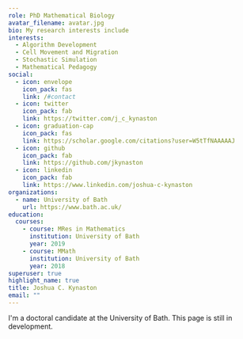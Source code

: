 ```yaml
---
role: PhD Mathematical Biology
avatar_filename: avatar.jpg
bio: My research interests include
interests:
  - Algorithm Development
  - Cell Movement and Migration
  - Stochastic Simulation
  - Mathematical Pedagogy
social:
  - icon: envelope
    icon_pack: fas
    link: /#contact
  - icon: twitter
    icon_pack: fab
    link: https://twitter.com/j_c_kynaston
  - icon: graduation-cap
    icon_pack: fas
    link: https://scholar.google.com/citations?user=W5tTfNAAAAAJ
  - icon: github
    icon_pack: fab
    link: https://github.com/jkynaston
  - icon: linkedin
    icon_pack: fab
    link: https://www.linkedin.com/joshua-c-kynaston
organizations:
  - name: University of Bath
    url: https://www.bath.ac.uk/
education:
  courses:
    - course: MRes in Mathematics
      institution: University of Bath
      year: 2019
    - course: MMath
      institution: University of Bath
      year: 2018
superuser: true
highlight_name: true
title: Joshua C. Kynaston
email: ""
---
```

I'm a doctoral candidate at the University of Bath. This page is still in development.